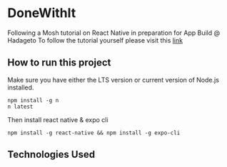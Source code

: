 # DoneWithIt
Following a Mosh tutorial on React Native in preparation for App Build @ Hadageto
To follow the tutorial yourself please visit this [link](https://www.youtube.com/watch?time_continue=179&v=0-S5a0eXPoc&feature=emb_logo)

## How to run this project
Make sure you have either the LTS version or current version of Node.js installed.
```
npm install -g n
n latest
```
Then install react native & expo cli
```
npm install -g react-native && npm install -g expo-cli
```

## Technologies Used


